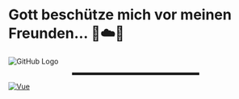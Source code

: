 # Gott beschütze mich vor meinen Freunden... 🙏☁️🚀

![GitHub Logo](https://github.com/md5-loki/media_/blob/main/bannerName.png)

<div align="center">
  <hr width="50%" style="height: 5px;">
</div>

[![Vue](https://img.shields.io/badge/JavaScript_framework-Vue-success?style=flat-square&logo=vue.js&logoColor=white)](https://vuejs.org/)

<!---
md5-loki/md5-loki is a ✨ special ✨ repository because its `README.md` (this file) appears on your GitHub profile.
You can click the Preview link to take a look at your changes.
--->
